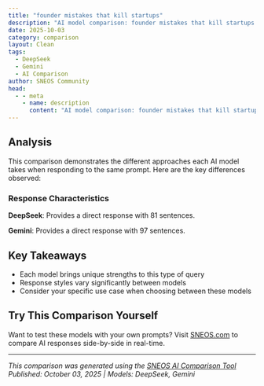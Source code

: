 ```yaml
---
title: "founder mistakes that kill startups"
description: "AI model comparison: founder mistakes that kill startups..."
date: 2025-10-03
category: comparison
layout: Clean
tags:
  - DeepSeek
  - Gemini
  - AI Comparison
author: SNEOS Community
head:
  - - meta
    - name: description
      content: "AI model comparison: founder mistakes that kill startups..."
---
```


<ChatComparison
  title="founder mistakes that kill startups"
  prompt="founder mistakes that kill startups"
  :responses='{"DeepSeek": "Of course. This is a critical topic. While startups can fail for external reasons like market shifts, many failures are self-inflicted wounds caused by founder mistakes.\n\nThese mistakes aren\u0027t just simple errors; they are often fundamental flaws in strategy, mindset, or execution. Here is a comprehensive breakdown of the founder mistakes that kill startups, categorized for clarity.\n\n### Category 1: The Product-Market Fit Killer\nThis is the single biggest reason startups fail. Everything else is secondary if you don\u0027t get this right.\n\n1. **Building a Solution in Search of a Problem:** The most classic mistake. Founders fall in love with their technology or idea without validating that a significant number of people have the problem it solves and are willing to pay for the solution. This leads to a beautifully engineered product that nobody wants.\n2. **Ignoring the \u0022Market\u0022 in Product-Market Fit:** You might have a product people *like*, but is the *market* large enough and accessible enough to build a business? Serving a niche that is too small or too difficult to reach is a dead end.\n3. **Not Talking to Customers (Enough):** Building in an ivory tower. Founders assume they know what the customer needs without getting out of the building, observing user behavior, and conducting relentless interviews and testing.\n4. **Pivoting Too Slowly (or Not at All):** Getting early signals that your initial idea isn\u0027t working but being too stubborn, emotionally attached, or invested to change course. The ability to pivot based on feedback is a superpower.\n\n### Category 2: The Team \u0026 People Erosion Mistakes\nA great team can fix a mediocre idea, but a dysfunctional team will kill a great one.\n\n5. **Co-Founder Conflict:** This is a startup assassin. Common causes include:\n * **Misaligned Vision/Values:** Disagreeing on the long-term goal of the company.\n * **Skill Set Overlap:** Having multiple \u0022visionaries\u0022 but no one who can execute on operations, sales, or finance.\n * **Unequal Commitment:** One co-founder is working 80 hours a week while the other is treating it like a side hustle.\n6. **Hiring the Wrong People:** Hiring too early, hiring for pedigree over grit, or hiring people who aren\u0027t a cultural fit. Early hires set the company\u0027s DNA; a few bad ones can poison the culture and slow progress to a crawl.\n7. **Poor Equity Allocation:** Giving away too much equity to early employees/advisors or, conversely, being too stingy and failing to incentivize key talent. A messy cap table can kill future fundraising.\n\n### Category 3: The Financial \u0026 Runway Fatalities\nStartups don\u0027t die from a lack of profit; they die from a lack of cash.\n\n8. **Running Out of Cash (The Obvious One):** This is the ultimate symptom of other mistakes. It\u0027s not just about fundraising; it\u0027s about reckless spending, poor financial planning, and a failure to extend the runway.\n9. **Spending on the Wrong Things:** Burning cash on fancy offices, excessive salaries, or premature marketing blitzes before achieving product-market fit. The goal of an early startup is to learn, not to look successful.\n10. **Poor Fundraising Strategy:** Raising too little, raising too late, or spending 100% of the founder\u0027s time fundraising instead of building the business. Taking money from the wrong investors (those who don\u0027t align with your vision or are difficult to work with) can also be fatal.\n\n### Category 4: The Founder Mindset Traps\nThese are internal, psychological failures that can be just as deadly as external ones.\n\n11. **Founder\u0027s Ego \u0026 Inability to Listen:** Believing you are the smartest person in the room and dismissing feedback from customers, team members, and mentors. This leads to building the wrong product and driving away good people.\n12. **Lack of Focus / \u0022Shiny Object Syndrome\u0022:** Chasing every new customer request, new feature idea, or adjacent market opportunity. This diffuses effort, confuses the team, and prevents you from mastering one thing.\n13. **Burnout:** The founder is not a renewable resource. Working 100-hour weeks for years without rest leads to terrible decision-making, health problems, and a loss of passion. A burned-out founder cannot inspire a team.\n14. **Hiring in Your Own Image:** Only hiring people who think and act like you. This creates an echo chamber, stifles innovation, and fails to address the company\u0027s blind spots.\n\n### Category 5: The Go-to-Market \u0026 Scaling Blunders\nYou have a great product, but no one knows about it, or you can\u0027t deliver it.\n\n15. **No Clear Go-to-Market Strategy:** The \u0022if we build it, they will come\u0022 fallacy. Having a brilliant product with no concrete, scalable plan for how to acquire customers cost-effectively.\n16. **Premature Scaling:** Hiring a large sales team or spending heavily on marketing *before* you have a repeatable and profitable customer acquisition model. This is like pouring gasoline on a fire that hasn\u0027t been lit yet\u2014it just burns cash.\n17. **Ignoring Unit Economics:** Not understanding the fundamental cost to acquire a customer (CAC) and the long-term value of that customer (LTV). If your LTV is not significantly greater than your CAC (typically 3:1 is a good benchmark), you are essentially buying revenue at a loss.\n\n---\n\n### How to Avoid These Mistakes: A Founder\u0027s Checklist\n\n* **Validate Ruthlessly:** Talk to 100 potential customers before you write a line of code. Fall in love with the problem, not your solution.\n* **Get the Team Right:** Have brutally honest conversations with co-founders about roles, equity, and vision *before* you start. Use vesting schedules for all founders.\n* **Be Frugal \u0026 Measure Everything:** Extend your runway at all costs. Know your burn rate and your key metrics (KPIs) cold.\n* **Listen More Than You Talk:** Your job is to learn. Seek out dissenting opinions and mentors who will tell you the hard truth.\n* **Focus Relentlessly:** Say \u0022no\u0022 to 99% of things. Double down on what works.\n* **Prioritize Your Own Health:** Your startup is a marathon, not a sprint. Sleep, exercise, and have a life outside of work. It makes you a better, more resilient leader.\n\nUltimately, building a startup is an exercise in navigating uncertainty and overcoming your own limitations. Being aware of these common pitfalls is the first step to avoiding them.", "Gemini": "Founders are the lifeblood of startups, but even the best intentions can lead to fatal mistakes. Here\u0027s a breakdown of common founder mistakes that can kill startups, categorized for clarity:\n\n**I. Product \u0026 Market Fit:**\n\n* **Building a Solution Looking for a Problem (Product-Market Unfit):** This is arguably the #1 killer. Spending months (or years) building a product nobody actually wants or needs.\n * **Mistake:** Falling in love with an idea without validating market demand, target audience, and willingness to pay.\n * **Symptoms:** Low user adoption, high churn, poor engagement, desperate feature additions.\n * **Fix:** Talk to potential customers *before* building anything. Use surveys, interviews, and MVPs (Minimum Viable Products) to test assumptions. Embrace pivots based on user feedback.\n* **Ignoring Customer Feedback:** Thinking you know best and dismissing user insights, even when they point to critical flaws or unmet needs.\n * **Mistake:** Ego, confirmation bias, lack of empathy.\n * **Symptoms:** Product stagnation, increasing churn, negative reviews, a feeling of disconnection from the user base.\n * **Fix:** Implement a robust feedback loop. Actively solicit and analyze user feedback, and be prepared to adapt the product accordingly.\n* **Trying to Be Everything to Everyone:** Lacking focus and trying to cater to too many different user segments simultaneously.\n * **Mistake:** Diluting resources, creating a confusing product, failing to satisfy any one user segment well.\n * **Symptoms:** A complex, bloated product; unclear value proposition; low user satisfaction; difficulty acquiring and retaining customers.\n * **Fix:** Define a narrow target audience and focus on serving them exceptionally well. Nail the core problem for that group before expanding.\n* **Premature Scaling:** Investing heavily in sales and marketing before achieving product-market fit.\n * **Mistake:** Burning through cash to acquire users who churn quickly because the product isn\u0027t good enough.\n * **Symptoms:** High customer acquisition cost (CAC), low lifetime value (LTV), unsustainable growth, negative unit economics.\n * **Fix:** Focus on achieving product-market fit first. Only scale aggressively when you have a proven product, strong user retention, and a clear path to profitability.\n\n**II. Team \u0026 Leadership:**\n\n* **Poor Team Dynamics \u0026 Founder Conflict:** Internal disagreements, power struggles, and lack of trust that cripple decision-making and morale.\n * **Mistake:** Choosing co-founders based on friendship rather than complementary skills and shared vision. Ignoring or suppressing conflict.\n * **Symptoms:** Slow decision-making, passive-aggressiveness, blame-shifting, high team turnover, ultimately, the business grinds to a halt.\n * **Fix:** Clearly define roles and responsibilities. Establish a mechanism for resolving conflict. Consider vesting schedules that incentivize long-term commitment. Open and honest communication is key. Be prepared to let go of co-founders who are not contributing positively.\n* **Hiring the Wrong People (or Not Hiring at All):** Compromising on talent, failing to delegate, or neglecting to build a strong team.\n * **Mistake:** Hiring for skills alone, overlooking cultural fit. Micromanaging and failing to empower employees. Not recognizing the need for specialized expertise.\n * **Symptoms:** Low productivity, poor quality work, high turnover, lack of innovation, difficulty scaling.\n * **Fix:** Prioritize cultural fit alongside skills. Empower employees and delegate effectively. Invest in training and development. Be willing to pay for top talent.\n* **Lack of a Clear Vision \u0026 Strategy:** Operating without a well-defined roadmap, goals, and strategic priorities.\n * **Mistake:** Reacting to every opportunity that comes along, lacking a long-term plan, failing to adapt to changing market conditions.\n * **Symptoms:** Directionless efforts, wasted resources, missed opportunities, inability to attract investors or talent.\n * **Fix:** Develop a clear vision and strategy. Communicate it effectively to the team. Regularly review and adapt the strategy as needed.\n* **Ego \u0026 Inflexibility:** Being unwilling to admit mistakes, learn from others, or adapt to changing circumstances.\n * **Mistake:** Believing you have all the answers, ignoring advice from mentors or advisors, refusing to pivot when necessary.\n * **Symptoms:** Poor decision-making, missed opportunities, stagnation, alienation of team members.\n * **Fix:** Cultivate a growth mindset. Seek feedback and be open to criticism. Embrace continuous learning.\n\n**III. Financial Management:**\n\n* **Running Out of Cash:** Mismanaging finances, overspending, or failing to secure adequate funding.\n * **Mistake:** Burning through cash too quickly, not tracking key financial metrics, failing to plan for contingencies.\n * **Symptoms:** Inability to pay bills, difficulty attracting investors, forced layoffs, eventual closure.\n * **Fix:** Develop a detailed financial plan. Track key metrics such as burn rate, runway, and CAC. Practice lean startup principles. Seek expert financial advice.\n* **Ignoring Unit Economics:** Failing to understand the underlying profitability of each customer or transaction.\n * **Mistake:** Focusing on growth at all costs, without considering the cost of acquiring and serving customers.\n * **Symptoms:** High CAC, low LTV, unsustainable growth, negative profit margins.\n * **Fix:** Thoroughly analyze unit economics. Identify ways to reduce costs and increase revenue per customer.\n* **Poor Fundraising Decisions:** Taking money from the wrong investors, giving away too much equity, or failing to understand the terms of the investment.\n * **Mistake:** Being desperate for funding and accepting unfavorable terms, not doing due diligence on investors, neglecting to build relationships with potential investors early on.\n * **Symptoms:** Loss of control, strained relationships with investors, difficulty raising future rounds, ultimately, the investors take over.\n * **Fix:** Understand the different types of investors and their motivations. Negotiate favorable terms. Build strong relationships with potential investors. Be prepared to walk away from deals that don\u0027t align with your vision.\n\n**IV. Sales \u0026 Marketing:**\n\n* **Ineffective Marketing \u0026 Sales:** Failing to reach the target audience, generate leads, or convert leads into paying customers.\n * **Mistake:** Not understanding the target audience, using the wrong marketing channels, having a weak sales process.\n * **Symptoms:** Low website traffic, poor lead generation, low conversion rates, high customer acquisition cost.\n * **Fix:** Develop a well-defined marketing strategy. Identify the most effective marketing channels for your target audience. Invest in sales training and process improvement.\n* **Ignoring the Competition:** Being oblivious to what competitors are doing and failing to differentiate your product or service.\n * **Mistake:** Assuming you have a unique idea, not monitoring competitor activity, failing to adapt to changes in the competitive landscape.\n * **Symptoms:** Loss of market share, inability to attract customers, declining sales.\n * **Fix:** Conduct thorough competitive analysis. Identify your competitive advantages and leverage them in your marketing.\n\n**V. Legal \u0026 Compliance:**\n\n* **Ignoring Legal \u0026 Compliance Issues:** Failing to comply with relevant laws and regulations, which can lead to fines, lawsuits, and even closure.\n * **Mistake:** Not consulting with legal counsel early on, neglecting to protect intellectual property, failing to comply with data privacy laws.\n * **Symptoms:** Lawsuits, fines, reputational damage, inability to operate legally.\n * **Fix:** Consult with legal counsel. Protect your intellectual property. Comply with all relevant laws and regulations.\n\n**In Conclusion:**\n\nAvoiding these pitfalls requires a combination of foresight, adaptability, and a willingness to learn from mistakes. By focusing on building a product that solves a real problem, building a strong team, managing finances responsibly, and being vigilant about legal and compliance issues, founders can significantly increase their chances of startup success. Remember that building a successful startup is a marathon, not a sprint, and requires resilience and a commitment to continuous improvement.\n"}' 
  published-date="20:12"
/>

## Analysis

This comparison demonstrates the different approaches each AI model takes when responding to the same prompt. Here are the key differences observed:

### Response Characteristics

**DeepSeek**: Provides a direct response with 81 sentences. 

**Gemini**: Provides a direct response with 97 sentences. 

## Key Takeaways

- Each model brings unique strengths to this type of query
- Response styles vary significantly between models
- Consider your specific use case when choosing between these models

## Try This Comparison Yourself

Want to test these models with your own prompts? Visit [SNEOS.com](https://sneos.com) to compare AI responses side-by-side in real-time.

---

*This comparison was generated using the [SNEOS AI Comparison Tool](https://sneos.com)*
*Published: October 03, 2025 | Models: DeepSeek, Gemini*
